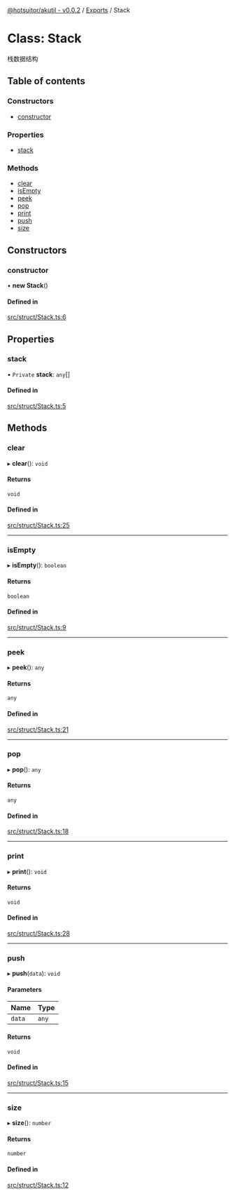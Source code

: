 [@hotsuitor/akutil - v0.0.2](../README.md) / [Exports](../modules.md) / Stack

# Class: Stack

栈数据结构

## Table of contents

### Constructors

- [constructor](Stack.md#constructor)

### Properties

- [stack](Stack.md#stack)

### Methods

- [clear](Stack.md#clear)
- [isEmpty](Stack.md#isempty)
- [peek](Stack.md#peek)
- [pop](Stack.md#pop)
- [print](Stack.md#print)
- [push](Stack.md#push)
- [size](Stack.md#size)

## Constructors

### constructor

• **new Stack**()

#### Defined in

[src/struct/Stack.ts:6](https://github.com/touxing/akutil/blob/4b7e940/src/struct/Stack.ts#L6)

## Properties

### stack

• `Private` **stack**: `any`[]

#### Defined in

[src/struct/Stack.ts:5](https://github.com/touxing/akutil/blob/4b7e940/src/struct/Stack.ts#L5)

## Methods

### clear

▸ **clear**(): `void`

#### Returns

`void`

#### Defined in

[src/struct/Stack.ts:25](https://github.com/touxing/akutil/blob/4b7e940/src/struct/Stack.ts#L25)

___

### isEmpty

▸ **isEmpty**(): `boolean`

#### Returns

`boolean`

#### Defined in

[src/struct/Stack.ts:9](https://github.com/touxing/akutil/blob/4b7e940/src/struct/Stack.ts#L9)

___

### peek

▸ **peek**(): `any`

#### Returns

`any`

#### Defined in

[src/struct/Stack.ts:21](https://github.com/touxing/akutil/blob/4b7e940/src/struct/Stack.ts#L21)

___

### pop

▸ **pop**(): `any`

#### Returns

`any`

#### Defined in

[src/struct/Stack.ts:18](https://github.com/touxing/akutil/blob/4b7e940/src/struct/Stack.ts#L18)

___

### print

▸ **print**(): `void`

#### Returns

`void`

#### Defined in

[src/struct/Stack.ts:28](https://github.com/touxing/akutil/blob/4b7e940/src/struct/Stack.ts#L28)

___

### push

▸ **push**(`data`): `void`

#### Parameters

| Name | Type |
| :------ | :------ |
| `data` | `any` |

#### Returns

`void`

#### Defined in

[src/struct/Stack.ts:15](https://github.com/touxing/akutil/blob/4b7e940/src/struct/Stack.ts#L15)

___

### size

▸ **size**(): `number`

#### Returns

`number`

#### Defined in

[src/struct/Stack.ts:12](https://github.com/touxing/akutil/blob/4b7e940/src/struct/Stack.ts#L12)
